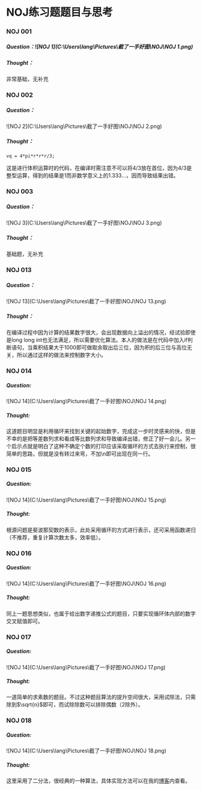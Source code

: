 # NOJ练习题题目与思考

### NOJ 001 

##### Question：![NOJ 1](C:\Users\lang\Pictures\截了一手好图\NOJ\NOJ 1.png)

##### Thought：

非常基础，无补充



### NOJ 002

##### Question：

![NOJ 2](C:\Users\lang\Pictures\截了一手好图\NOJ\NOJ 2.png)

##### Thought： 

```
vq = 4*pi*r*r*r/3;
```

这是进行体积运算时的代码，在编译时需注意不可以将4/3放在首位，因为4/3是整型运算，得到的结果是1而非数学意义上的1.333...，因而导致结果出错。



### NOJ 003

##### Question：

![NOJ 3](C:\Users\lang\Pictures\截了一手好图\NOJ\NOJ 3.png)

##### Thought：

基础题，无补充



### NOJ 013

##### Question：

![NOJ 13](C:\Users\lang\Pictures\截了一手好图\NOJ\NOJ 13.png)

##### Thought：

在编译过程中因为计算的结果数字很大，会出现数据向上溢出的情况，经试验即使是long long int也无法满足，所以需要优化算法。本人的做法是在代码中加入if判断语句，当乘积结果大于1000即可做取余取出后三位，因为积的后三位与高位无关，所以通过这样的做法来控制数字大小。



### NOJ 014

##### Question:

![NOJ 14](C:\Users\lang\Pictures\截了一手好图\NOJ\NOJ 14.png)

##### Thought: 

这道题目明显是利用循环来找到关键的起始数字，完成这一步时灵感来的快，但是不幸的是把等差数列求和看成等比数列求和导致编译出错，修正了好一会儿。另一个启示点就是明白了这种不确定个数的打印应该采取循环的方式去执行来控制，很简单的思路，但就是没有转过来弯，不加\n即可出现在同一行。

### NOJ 015

##### Question:

![NOJ 14](C:\Users\lang\Pictures\截了一手好图\NOJ\NOJ 15.png)

##### Thought: 

根源问题是斐波那契数的表示，此处采用循环的方式进行表示，还可采用函数递归（不推荐，重复计算次数太多，效率低）。

### NOJ 016

##### Question:

![NOJ 14](C:\Users\lang\Pictures\截了一手好图\NOJ\NOJ 16.png)

##### Thought: 

同上一题思想类似，也属于给出数字递推公式的题目，只要实现循环体内部的数字交叉赋值即可。

### NOJ 017

##### Question:

![NOJ 14](C:\Users\lang\Pictures\截了一手好图\NOJ\NOJ 17.png)

##### Thought: 

一道简单的求素数的题目。不过这种题目算法的提升空间很大，采用试除法，只需除到$\sqrt{n}$即可，而试除除数可以排除偶数（2除外）。



### NOJ 018

##### Question:

![NOJ 14](C:\Users\lang\Pictures\截了一手好图\NOJ\NOJ 18.png)

##### Thought: 

这里采用了二分法，很经典的一种算法，具体实现方法可以在我的[博客](https://blog.csdn.net/XLZ_44847/article/details/130234028?spm=1001.2014.3001.5502)内查看。

